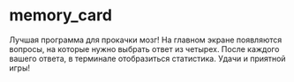 # memory_card
Лучшая программа для прокачки мозг!
На главном экране появляются вопросы, на которые нужно выбрать ответ из четырех.
После каждого вашего ответа, в терминале отобразиться статистика.
Удачи и приятной игры!
